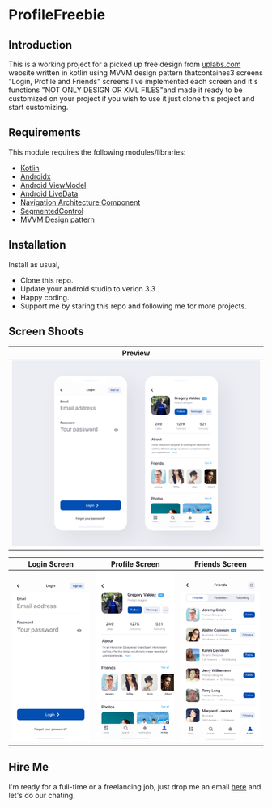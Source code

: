 # ProfileFreebie

## Introduction

This is a working project for a picked up free design from [uplabs.com](https://www.uplabs.com/posts/profile-freebie) website written
in kotlin using MVVM design pattern thatcontaines3 screens "Login, Profile and Friends" screens.I've implemented each screen and it's
functions "NOT ONLY DESIGN OR XML FILES"and made it ready to be customized on your project if you wish to use it just clone
this project and start customizing.

## Requirements

This module requires the following modules/libraries:

* [Kotlin](https://kotlinlang.org)
* [Androidx](https://developer.android.com/jetpack/androidx)
* [Android ViewModel](https://developer.android.com/topic/libraries/architecture/viewmodel)
* [Android LiveData](https://developer.android.com/topic/libraries/architecture/livedata)
* [Navigation Architecture Component](https://developer.android.com/topic/libraries/architecture/navigation)
* [SegmentedControl](https://github.com/RobertApikyan/SegmentedControl)
* [MVVM Design pattern](https://antonioleiva.com/mvvm-vs-mvp)

## Installation

Install as usual,
* Clone this repo.
* Update your android studio to verion 3.3 .
* Happy coding.
* Support me by staring this repo and following me for more projects.

## Screen Shoots

|    Preview   |
| ------------- |
| ![Configuration Screenshot](/screenshoot/0-preview.png) |

|    Login Screen   | Profile Screen | Friends Screen |
| ------------- | ------------- | -------------| 
| ![Configuration Screenshot](/screenshoot/1-login.png)  | ![Configuration Screenshot](/screenshoot/2-profile.png)  | ![Configuration Screenshot](/screenshoot/3-friends.png) |

## Hire Me
I'm ready for a full-time or a freelancing job, just drop me an email [here](https://www.inassar.me) and let's do our chating.
